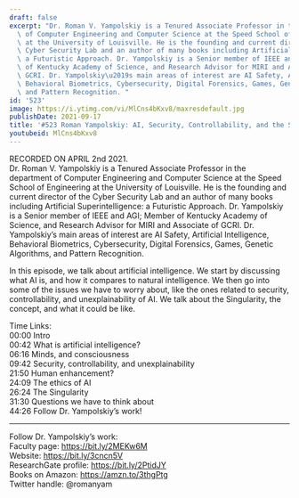 ```yaml
---
draft: false
excerpt: "Dr. Roman V. Yampolskiy is a Tenured Associate Professor in the department\
  \ of Computer Engineering and Computer Science at the Speed School of Engineering\
  \ at the University of Louisville. He is the founding and current director of the\
  \ Cyber Security Lab and an author of many books including Artificial Superintelligence:\
  \ a Futuristic Approach. Dr. Yampolskiy is a Senior member of IEEE and AGI; Member\
  \ of Kentucky Academy of Science, and Research Advisor for MIRI and Associate of\
  \ GCRI. Dr. Yampolskiy\u2019s main areas of interest are AI Safety, Artificial Intelligence,\
  \ Behavioral Biometrics, Cybersecurity, Digital Forensics, Games, Genetic Algorithms,\
  \ and Pattern Recognition. "
id: '523'
image: https://i.ytimg.com/vi/MlCns4bKxv8/maxresdefault.jpg
publishDate: 2021-09-17
title: '#523 Roman Yampolskiy: AI, Security, Controllability, and the Singularity'
youtubeid: MlCns4bKxv8
---
```

RECORDED ON APRIL 2nd 2021.  
Dr. Roman V. Yampolskiy is a Tenured Associate Professor in the department of Computer Engineering and Computer Science at the Speed School of Engineering at the University of Louisville. He is the founding and current director of the Cyber Security Lab and an author of many books including Artificial Superintelligence: a Futuristic Approach. Dr. Yampolskiy is a Senior member of IEEE and AGI; Member of Kentucky Academy of Science, and Research Advisor for MIRI and Associate of GCRI. Dr. Yampolskiy’s main areas of interest are AI Safety, Artificial Intelligence, Behavioral Biometrics, Cybersecurity, Digital Forensics, Games, Genetic Algorithms, and Pattern Recognition. 

In this episode, we talk about artificial intelligence. We start by discussing what AI is, and how it compares to natural intelligence. We then go into some of the issues we have to worry about, like the ones related to security, controllability, and unexplainability of AI. We talk about the Singularity, the concept, and what it could be like. 

Time Links:  
00:00 Intro  
00:42  What is artificial intelligence?  
06:16  Minds, and consciousness  
09:42  Security, controllability, and unexplainability  
21:50  Human enhancement?  
24:09  The ethics of AI  
26:24  The Singularity  
31:30  Questions we have to think about   
44:26  Follow Dr. Yampolskiy’s work!

---

Follow Dr. Yampolskiy’s work:  
Faculty page: https://bit.ly/2MEKw6M  
Website: https://bit.ly/3cncn5V  
ResearchGate profile: https://bit.ly/2PtidJY  
Books on Amazon: https://amzn.to/3thgPtg  
Twitter handle: @romanyam
